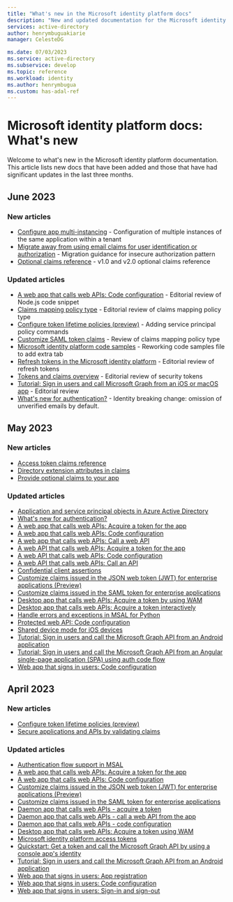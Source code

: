 ```yaml
---
title: "What's new in the Microsoft identity platform docs"
description: "New and updated documentation for the Microsoft identity platform."
services: active-directory
author: henrymbuguakiarie
manager: CelesteDG

ms.date: 07/03/2023
ms.service: active-directory
ms.subservice: develop
ms.topic: reference
ms.workload: identity
ms.author: henrymbugua
ms.custom: has-adal-ref
---
```


# Microsoft identity platform docs: What's new

Welcome to what's new in the Microsoft identity platform documentation. This article lists new docs that have been added and those that have had significant updates in the last three months.

## June 2023

### New articles

- [Configure app multi-instancing](configure-app-multi-instancing.md) - Configuration of multiple instances of the same application within a tenant
- [Migrate away from using email claims for user identification or authorization](migrate-off-email-claim-authorization.md) - Migration guidance for insecure authorization pattern
- [Optional claims reference](optional-claims-reference.md) - v1.0 and v2.0 optional claims reference

### Updated articles

- [A web app that calls web APIs: Code configuration](scenario-web-app-call-api-app-configuration.md) - Editorial review of Node.js code snippet
- [Claims mapping policy type](reference-claims-mapping-policy-type.md) - Editorial review of claims mapping policy type
- [Configure token lifetime policies (preview)](configure-token-lifetimes.md) - Adding service principal policy commands
- [Customize SAML token claims](saml-claims-customization.md) - Review of claims mapping policy type
- [Microsoft identity platform code samples](sample-v2-code.md) - Reworking code samples file to add extra tab
- [Refresh tokens in the Microsoft identity platform](refresh-tokens.md) - Editorial review of refresh tokens
- [Tokens and claims overview](security-tokens.md) - Editorial review of security tokens
- [Tutorial: Sign in users and call Microsoft Graph from an iOS or macOS app](tutorial-v2-ios.md) - Editorial review
- [What's new for authentication?](reference-breaking-changes.md) - Identity breaking change: omission of unverified emails by default.

## May 2023

### New articles

- [Access token claims reference](access-token-claims-reference.md)
- [Directory extension attributes in claims](schema-extensions.md)
- [Provide optional claims to your app](optional-claims.md)

### Updated articles

- [Application and service principal objects in Azure Active Directory](app-objects-and-service-principals.md)
- [What's new for authentication?](reference-breaking-changes.md)
- [A web app that calls web APIs: Acquire a token for the app](scenario-web-app-call-api-acquire-token.md)
- [A web app that calls web APIs: Code configuration](scenario-web-app-call-api-app-configuration.md)
- [A web app that calls web APIs: Call a web API](scenario-web-app-call-api-call-api.md)
- [A web API that calls web APIs: Acquire a token for the app](scenario-web-api-call-api-acquire-token.md)
- [A web API that calls web APIs: Code configuration](scenario-web-api-call-api-app-configuration.md)
- [A web API that calls web APIs: Call an API](scenario-web-api-call-api-call-api.md)
- [Confidential client assertions](msal-net-client-assertions.md)
- [Customize claims issued in the JSON web token (JWT) for enterprise applications (Preview)](jwt-claims-customization.md)
- [Customize claims issued in the SAML token for enterprise applications](saml-claims-customization.md)
- [Desktop app that calls web APIs: Acquire a token by using WAM](scenario-desktop-acquire-token-wam.md)
- [Desktop app that calls web APIs: Acquire a token interactively](scenario-desktop-acquire-token-interactive.md)
- [Handle errors and exceptions in MSAL for Python](msal-error-handling-python.md)
- [Protected web API: Code configuration](scenario-protected-web-api-app-configuration.md)
- [Shared device mode for iOS devices](msal-ios-shared-devices.md)
- [Tutorial: Sign in users and call the Microsoft Graph API from an Android application](tutorial-v2-android.md)
- [Tutorial: Sign in users and call the Microsoft Graph API from an Angular single-page application (SPA) using auth code flow](tutorial-v2-angular-auth-code.md)
- [Web app that signs in users: Code configuration](scenario-web-app-sign-user-app-configuration.md)

## April 2023

### New articles

- [Configure token lifetime policies (preview)](configure-token-lifetimes.md)
- [Secure applications and APIs by validating claims](claims-validation.md)

### Updated articles

- [Authentication flow support in MSAL](msal-authentication-flows.md)
- [A web app that calls web APIs: Acquire a token for the app](scenario-web-app-call-api-acquire-token.md)
- [A web app that calls web APIs: Code configuration](scenario-web-app-call-api-app-configuration.md)
- [Customize claims issued in the JSON web token (JWT) for enterprise applications (Preview)](active-directory-jwt-claims-customization.md)
- [Customize claims issued in the SAML token for enterprise applications](active-directory-saml-claims-customization.md)
- [Daemon app that calls web APIs - acquire a token](scenario-daemon-acquire-token.md)
- [Daemon app that calls web APIs - call a web API from the app](scenario-daemon-call-api.md)
- [Daemon app that calls web APIs - code configuration](scenario-daemon-app-configuration.md)
- [Desktop app that calls web APIs: Acquire a token using WAM](scenario-desktop-acquire-token-wam.md)
- [Microsoft identity platform access tokens](access-tokens.md)
- [Quickstart: Get a token and call the Microsoft Graph API by using a console app's identity](quickstart-v2-netcore-daemon.md)
- [Tutorial: Sign in users and call the Microsoft Graph API from an Android application](tutorial-v2-android.md)
- [Web app that signs in users: App registration](scenario-web-app-sign-user-app-registration.md)
- [Web app that signs in users: Code configuration](scenario-web-app-sign-user-app-configuration.md)
- [Web app that signs in users: Sign-in and sign-out](scenario-web-app-sign-user-sign-in.md)
